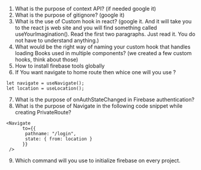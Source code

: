 1. What is the purpose of context API? (if needed google it)
2. What is the purpose of gitignore? (google it)
3. What is the use of Custom hook in react? (google it. And it will take you to the react js web site and you will find something called useYourImagination(). Read the first two paragraphs. Just read it. You do not have to understand anything.)
4. What would be the right way of naming your custom hook that handles loading Books used in multiple components? (we created a few custom hooks, think about those)
5. How to install firebase tools globally
6. If You want navigate to home route then whice one will you use ?
```
let navigate = useNavigate();
let location = useLocation();
```
7. What is the purpose of onAuthStateChanged in Firebase authentication?
8. What is the purpose of Navigate in the following code snippet while creating PrivateRoute?
```
<Navigate
      to={{
       pathname: "/login",
       state: { from: location }
      }}
 />
```
9. Which command will you use to initialize firebase on every project.

